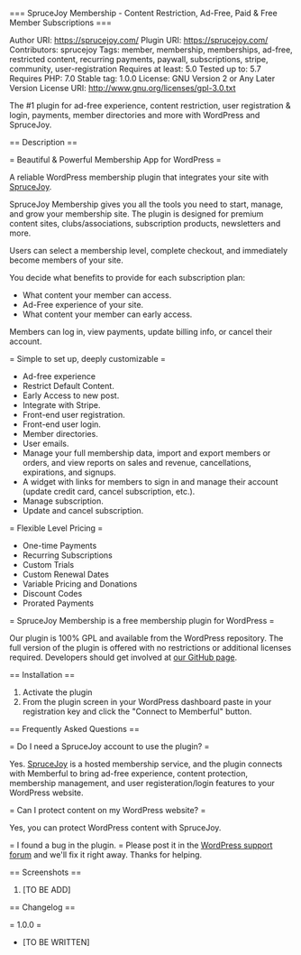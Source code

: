 === SpruceJoy Membership - Content Restriction, Ad-Free, Paid & Free Member Subscriptions ===

Author URI: https://sprucejoy.com/
Plugin URI: https://sprucejoy.com/
Contributors: sprucejoy
Tags: member, membership, memberships, ad-free, restricted content, recurring payments, paywall, subscriptions, stripe, community, user-registration
Requires at least: 5.0
Tested up to: 5.7
Requires PHP: 7.0
Stable tag: 1.0.0
License: GNU Version 2 or Any Later Version
License URI: http://www.gnu.org/licenses/gpl-3.0.txt

The #1 plugin for ad-free experience, content restriction, user registration & login, payments, member directories and more with WordPress and SpruceJoy.


== Description ==


= Beautiful & Powerful Membership App for WordPress =

A reliable WordPress membership plugin that integrates your site with [SpruceJoy](https://sprucejoy.com).

SpruceJoy Membership gives you all the tools you need to start, manage, and grow your membership site. The plugin is designed for premium content sites, clubs/associations, subscription products, newsletters and more.

Users can select a membership level, complete checkout, and immediately become members of your site. 

You decide what benefits to provide for each subscription plan:
- What content your member can access. 
- Ad-Free experience of your site.
- What content your member can early access.

Members can log in, view payments, update billing info, or cancel their account.


= Simple to set up, deeply customizable =


* Ad-free experience
* Restrict Default Content.
* Early Access to new post.
* Integrate with Stripe.
* Front-end user registration.
* Front-end user login.
* Member directories.
* User emails.
* Manage your full membership data, import and export members or orders, and view reports on sales and revenue, cancellations, expirations, and signups.
* A widget with links for members to sign in and manage their account (update credit card, cancel subscription, etc.).
* Manage subscription.
* Update and cancel subscription.

= Flexible Level Pricing  =

* One-time Payments
* Recurring Subscriptions
* Custom Trials
* Custom Renewal Dates
* Variable Pricing and Donations
* Discount Codes
* Prorated Payments


= SpruceJoy Membership is a free membership plugin for WordPress =


Our plugin is 100% GPL and available from the WordPress repository. The full version of the plugin is offered with no restrictions or additional licenses required. Developers should get involved at [our GitHub page]().


== Installation ==


1. Activate the plugin
2. From the plugin screen in your WordPress dashboard paste in your registration key and click the "Connect to Memberful" button.


== Frequently Asked Questions ==


= Do I need a SpruceJoy account to use the plugin? =

Yes. [SpruceJoy](https://sprucejoy.com) is a hosted membership service, and the plugin connects with Memberful to bring ad-free experience, content protection, membership management, and user registeration/login features to your WordPress website.

= Can I protect content on my WordPress website? =

Yes, you can protect WordPress content with SpruceJoy. 

= I found a bug in the plugin. =
Please post it in the [WordPress support forum]() and we'll fix it right away. Thanks for helping.


== Screenshots ==


1. [TO BE ADD]


== Changelog ==


= 1.0.0 =


* [TO BE WRITTEN]